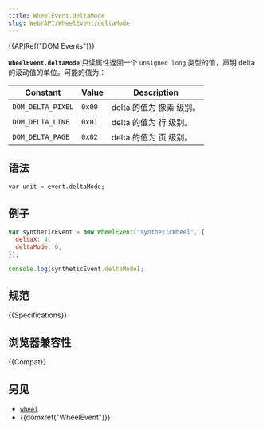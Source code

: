 ```yaml
---
title: WheelEvent.deltaMode
slug: Web/API/WheelEvent/deltaMode
---
```


{{APIRef("DOM Events")}}

**`WheelEvent.deltaMode`** 只读属性返回一个 `unsigned long` 类型的值，声明 delta 的滚动值的单位。可能的值为：

| Constant          | Value  | Description              |
| ----------------- | ------ | ------------------------ |
| `DOM_DELTA_PIXEL` | `0x00` | delta 的值为 像素 级别。 |
| `DOM_DELTA_LINE`  | `0x01` | delta 的值为 行 级别。   |
| `DOM_DELTA_PAGE`  | `0x02` | delta 的值为 页 级别。   |

## 语法

```
var unit = event.deltaMode;
```

## 例子

```js
var syntheticEvent = new WheelEvent("syntheticWheel", {
  deltaX: 4,
  deltaMode: 0,
});

console.log(syntheticEvent.deltaMode);
```

## 规范

{{Specifications}}

## 浏览器兼容性

{{Compat}}

## 另见

- [`wheel`](/zh-CN/docs/Web/API/Element/wheel_event)
- {{domxref("WheelEvent")}}
